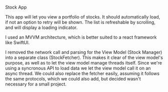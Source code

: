 Stock App

This app will let you view a portfolio of stocks. It should automatically load, if not an option to retry
will be shown. The list is refreshable by scrolling, and will display a loading indicator.  

I used an MVVM architecture, which is better suited to a react framework like SwiftUI. 

I removed the network call and parsing for the View Model (Stock Manager) into a separate class (StockFetcher).
This makes it clear of the view model's purpose, as well as to let the view model manage threads itself. 
Since we're using a syncronous API to load data we let the view model call it on an async thread. We could also
replace the fetcher easily, assuming it follows the same protocols, which we could also add, but decided wasn't 
necessary for a small project. 
